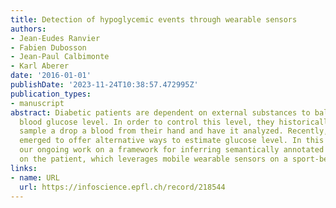 ```yaml
---
title: Detection of hypoglycemic events through wearable sensors
authors:
- Jean-Eudes Ranvier
- Fabien Dubosson
- Jean-Paul Calbimonte
- Karl Aberer
date: '2016-01-01'
publishDate: '2023-11-24T10:38:57.472995Z'
publication_types:
- manuscript
abstract: Diabetic patients are dependent on external substances to balance their
  blood glucose level. In order to control this level, they historically needed to
  sample a drop a blood from their hand and have it analyzed. Recently, other directions
  emerged to offer alternative ways to estimate glucose level. In this paper, we present
  our ongoing work on a framework for inferring semantically annotated glycemic events
  on the patient, which leverages mobile wearable sensors on a sport-belt.
links:
- name: URL
  url: https://infoscience.epfl.ch/record/218544
---
```

